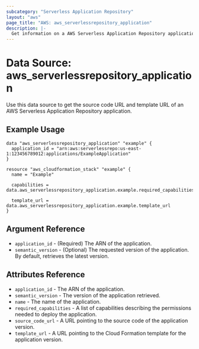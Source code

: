 ```yaml
---
subcategory: "Serverless Application Repository"
layout: "aws"
page_title: "AWS: aws_serverlessrepository_application"
description: |-
  Get information on a AWS Serverless Application Repository application
---
```


# Data Source: aws_serverlessrepository_application

Use this data source to get the source code URL and template URL of an AWS Serverless Application Repository application.

## Example Usage

```hcl
data "aws_serverlessrepository_application" "example" {
  application_id = "arn:aws:serverlessrepo:us-east-1:123456789012:applications/ExampleApplication"
}

resource "aws_cloudformation_stack" "example" {
  name = "Example"

  capabilities = data.aws_serverlessrepository_application.example.required_capabilities

  template_url = data.aws_serverlessrepository_application.example.template_url
}
```

## Argument Reference

* `application_id` - (Required) The ARN of the application.
* `semantic_version` - (Optional) The requested version of the application. By default, retrieves the latest version.

## Attributes Reference

* `application_id` - The ARN of the application.
* `semantic_version` - The version of the application retrieved.
* `name` - The name of the application.
* `required_capabilities` - A list of capabilities describing the permissions needed to deploy the application.
* `source_code_url` - A URL pointing to the source code of the application version.
* `template_url` - A URL pointing to the Cloud Formation template for the application version.
